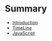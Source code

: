 # Summary

* [Introduction](README.md)
* [TimeLine](timeline-model.md)
* [JavaScript](javascript.md)

